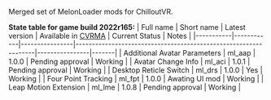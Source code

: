 Merged set of MelonLoader mods for ChilloutVR.

**State table for game build 2022r165:**
| Full name | Short name | Latest version | Available in [CVRMA](https://github.com/knah/CVRMelonAssistant) | Current Status | Notes |
|-----------|------------|----------------|-----------------------------------------------------------------|----------------|-------|
| Additional Avatar Parameters | ml_aap | 1.0.0 | Pending approval | Working |
| Avatar Change Info | ml_aci | 1.0.1 | Pending approval | Working |
| Desktop Reticle Switch | ml_drs | 1.0.0 | Yes | Working |
| Four Point Tracking | ml_fpt | 1.0.0 | Awating UI mod | Working |
| Leap Motion Extension | ml_lme | 1.0.8 | Pending approval | Working |
